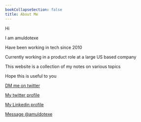 ```yaml
---
bookCollapseSection: false
title: About Me
---
```



Hi

I am amuldotexe

Have been working in tech since 2010

Currently working in a product role at a large US based company

This website is a collection of my notes on various topics

Hope this is useful to you

<a href="https://twitter.com/messages/compose?recepient_id=1132151165410455552">DM me on twitter</a>

<a href="https://twitter.com/amuldotexe"> My twitter profile</a>

<a href="https://linkedin.com/in/amuldotexe"> My Linkedin profile</a>

<a href="https://twitter.com/messages/compose?recipient_id=1132151165410455552&text=Hello%20world"
  class="twitter-dm-button" data-screen-name="@amuldotexe">
Message @amuldotexe</a>
 